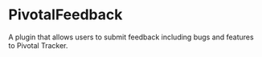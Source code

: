PivotalFeedback
===============

A plugin that allows users to submit feedback including bugs and features to Pivotal Tracker.
